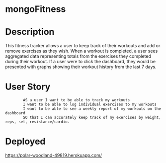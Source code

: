 # mongoFitness


# Description 

This fitness tracker allows a user to keep track of their workouts and add or remove exercises as they wish. When a workout is completed, a user sees aggregated data representing totals from the exercises they completed during their workout. If a user were to click the dashboard, they would be presented with graphs showing their workout history from the last 7 days. 

# User Story 

            AS a user I want to be able to track my workouts
            I want to be able to log individual exercises to my workouts
            I want to be able to see a weekly report of my workouts on the dashboard
            SO that I can accurately keep track of my exercises by weight, reps, set, resistance/cardio.

# Deployed 

https://polar-woodland-49819.herokuapp.com/



            

